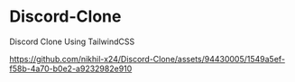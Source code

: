 # Discord-Clone
Discord Clone Using TailwindCSS

https://github.com/nikhil-x24/Discord-Clone/assets/94430005/1549a5ef-f58b-4a70-b0e2-a9232982e910
